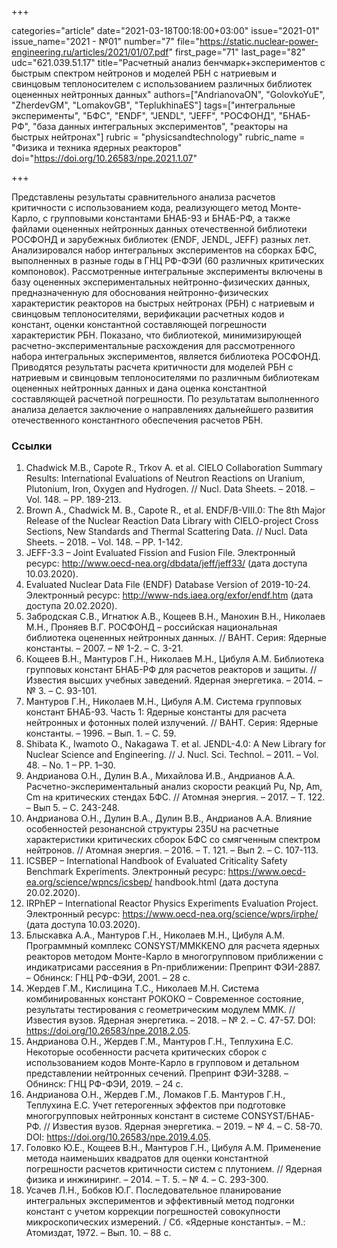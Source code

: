 +++

categories="article"
date="2021-03-18T00:18:00+03:00"
issue="2021-01"
issue_name="2021 - №01"
number="7"
file="https://static.nuclear-power-engineering.ru/articles/2021/01/07.pdf"
first_page="71"
last_page="82"
udc="621.039.51.17"
title="Расчетный анализ бенчмарк+экспериментов с быстрым спектром нейтронов и моделей РБН с натриевым и свинцовым теплоносителем с использованием различных библиотек оцененных нейтронных данных"
authors=["AndrianovaON", "GolovkoYuE", "ZherdevGM", "LomakovGB", "TeplukhinaES"]
tags=["интегральные эксперименты", "БФС", "ENDF", "JENDL", "JEFF", "РОСФОНД", "БНАБ-РФ", "база данных интегральных экспериментов", "реакторы на быстрых нейтронах"]
rubric = "physicsandtechnology"
rubric_name = "Физика и техника ядерных реакторов"
doi="https://doi.org/10.26583/npe.2021.1.07"

+++

Представлены результаты сравнительного анализа расчетов критичности с использованием кода, реализующего метод Монте-Карло, с групповыми константами БНАБ-93 и БНАБ-РФ, а также файлами оцененных нейтронных данных отечественной библиотеки РОСФОНД и зарубежных библиотек (ENDF, JENDL, JEFF) разных лет. Анализировался набор интегральных экспериментов на сборках БФС, выполненных в разные годы в ГНЦ РФ-ФЭИ (60 различных критических компоновок). Рассмотренные интегральные эксперименты включены в базу оцененных экспериментальных нейтронно-физических данных, предназначенную для обоснования нейтронно-физических характеристик реакторов на быстрых нейтронах (РБН) с натриевым и свинцовым теплоносителями, верификации расчетных кодов и констант, оценки константной составляющей погрешности характеристик РБН. Показано, что библиотекой, минимизирующей расчетно-экспериментальные расхождения для рассмотренного набора интегральных экспериментов, является библиотека РОСФОНД. Приводятся результаты расчета критичности для моделей РБН с натриевым и свинцовым теплоносителями по различным библиотекам оцененных нейтронных данных и дана оценка константной составляющей расчетной погрешности. По результатам выполненного анализа делается заключение о направлениях дальнейшего развития отечественного константного обеспечения расчетов РБН.

### Ссылки

1. Chadwick M.B., Capote R., Trkov A. et al. CIELO Collaboration Summary Results: International Evaluations of Neutron Reactions on Uranium, Plutonium, Iron, Oxygen and Hydrogen. // Nucl. Data Sheets. – 2018. – Vol. 148. – PP. 189-213.
2. Brown A., Chadwick M. B., Capote R., et al. ENDF/B-VIII.0: The 8th Major Release of the Nuclear Reaction Data Library with CIELO-project Cross Sections, New Standards and Thermal Scattering Data. // Nucl. Data Sheets. – 2018. – Vol. 148. – PP. 1-142.
3. JEFF-3.3 – Joint Evaluated Fission and Fusion File. Электронный ресурс: http://www.oecd-nea.org/dbdata/jeff/jeff33/ (дата доступа 10.03.2020).
4. Evaluated Nuclear Data File (ENDF) Database Version of 2019-10-24. Электронный ресурс: http://www-nds.iaea.org/exfor/endf.htm (дата доступа 20.02.2020).
5. Забродская С.В., Игнатюк А.В., Кощеев В.Н., Манохин В.Н., Николаев М.Н., Проняев В.Г. РОСФОНД – российская национальная библиотека оцененных нейтронных данных. // ВАНТ. Серия: Ядерные константы. – 2007. – № 1-2. – С. 3-21.
6. Кощеев В.Н., Мантуров Г.Н., Николаев М.Н., Цибуля А.М. Библиотека групповых констант БНАБ-РФ для расчетов реакторов и защиты. // Известия высших учебных заведений. Ядерная энергетика. – 2014. – № 3. – С. 93-101.
7. Мантуров Г.Н., Николаев М.Н., Цибуля А.М. Система групповых констант БНАБ-93. Часть 1: Ядерные константы для расчета нейтронных и фотонных полей излучений. // ВАНТ. Серия: Ядерные константы. – 1996. – Вып. 1. – С. 59.
8. Shibata K., Iwamoto O., Nakagawa T. et al. JENDL-4.0: A New Library for Nuclear Science and Engineering. // J. Nucl. Sci. Technol. – 2011. – Vol. 48. – No. 1 – PP. 1–30.
9. Андрианова О.Н., Дулин В.А., Михайлова И.В., Андрианов А.А. Расчетно-экспериментальный анализ скорости реакций Pu, Np, Am, Cm на критических стендах БФС. // Атомная энергия. – 2017. – Т. 122. – Вып 5. – С. 243-248.
10. Андрианова О.Н., Дулин В.А., Дулин В.В., Андрианов А.А. Влияние особенностей резонансной структуры 235U на расчетные характеристики критических сборок БФС со смягченным спектром нейтронов. // Атомная энергия. – 2016. – Т. 121. – Вып 2. – С. 107-113.
11. ICSBEP – International Handbook of Evaluated Criticality Safety Benchmark Experiments. Электронный ресурс: https://www.oecd-ea.org/science/wpncs/icsbep/ handbook.html (дата доступа 20.02.2020).
12. IRPhEP – International Reactor Physics Experiments Evaluation Project. Электронный ресурс: https://www.oecd-nea.org/science/wprs/irphe/ (дата доступа 10.03.2020).
13. Блыскавка А.А., Мантуров Г.Н., Николаев М.Н., Цибуля А.М. Программный комплекс CONSYST/ММККENO для расчета ядерных реакторов методом Монте-Карло в многогрупповом приближении с индикатрисами рассеяния в Pn-приближении: Препринт ФЭИ-2887. – Обнинск: ГНЦ РФ-ФЭИ, 2001. – 28 с.
14. Жердев Г.М., Кислицина Т.С., Николаев М.Н. Система комбинированных констант РОКОКО – Современное состояние, результаты тестирования с геометрическим модулем ММК. // Известия вузов. Ядерная энергетика. – 2018. – № 2. – С. 47-57. DOI: https://doi.org/10.26583/npe.2018.2.05.
15. Андрианова О.Н., Жердев Г.М., Мантуров Г.Н., Теплухина Е.С. Некоторые особенности расчета критических сборок с использованием кодов Монте-Карло в групповом и детальном представлении нейтронных сечений. Препринт ФЭИ-3288. – Обнинск: ГНЦ РФ-ФЭИ, 2019. – 24 с.
16. Андрианова О.Н., Жердев Г.М., Ломаков Г.Б. Мантуров Г.Н., Теплухина Е.С. Учет гетерогенных эффектов при подготовке многогрупповых нейтронных констант в системе CONSYST/БНАБ-РФ. // Известия вузов. Ядерная энергетика. – 2019. – № 4. – С. 58-70. DOI: https://doi.org/10.26583/npe.2019.4.05.
17. Головко Ю.Е., Кощеев В.Н., Мантуров Г.Н., Цибуля А.М. Применение метода наименьших квадратов для оценки константной погрешности расчетов критичности систем с плутонием. // Ядерная физика и инжиниринг. – 2014. – Т. 5. – № 4. – С. 293-300.
18. Усачев Л.Н., Бобков Ю.Г. Последовательное планирование интегральных экспериментов и эффективный метод подгонки констант с учетом коррекции погрешностей совокупности микроскопических измерений. / Сб. «Ядерные константы». – М.: Атомиздат, 1972. – Вып. 10. – 88 c.